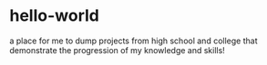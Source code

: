 # hello-world
a place for me to dump projects from high school and college that demonstrate the progression of my knowledge and skills!

